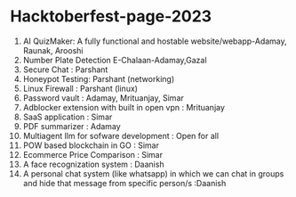# Hacktoberfest-page-2023

1. AI QuizMaker: A fully functional and hostable website/webapp-Adamay, Raunak, Arooshi
2. Number Plate Detection E-Chalaan-Adamay,Gazal
3. Secure Chat : Parshant 
4. Honeypot Testing: Parshant (networking)
5. Linux Firewall : Parshant (linux)
6. Password vault : Adamay, Mrituanjay, Simar
7. Adblocker extension with built in open vpn : Mrituanjay
8. SaaS application : Simar
9. PDF summarizer : Adamay
10. Multiagent llm for sofware development : Open for all
11. POW based blockchain in GO : Simar
12. Ecommerce Price Comparison : Simar
13. A face recognization system : Daanish
14. A personal chat system (like whatsapp) in which we can chat in groups and hide that message from specific person/s :Daanish